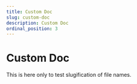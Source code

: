 ```yaml
---
title: Custom Doc
slug: custom-doc
description: Custom Doc
ordinal_position: 3
---
```


# Custom Doc

<!-- vale off -->

This is here only to test slugification of file names.

<!-- vale on -->
